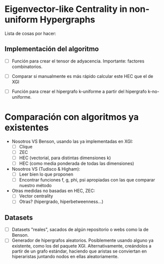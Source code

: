 # Eigenvector-like Centrality in non-uniform Hypergraphs

Lista de cosas por hacer:

## Implementación del algoritmo

- [ ] Función para crear el tensor de adyacencia. Importante: factores combinatorios.
- [ ] Comparar si manualmente es más rápido calcular este HEC que el de XGI
- [ ] Función para crear el hipergrafo k-uniforme a partir del hipergrafo k-no-uniforme.


# Comparación con algoritmos ya existentes

- Nosotros VS Benson, usando las ya implementadas en XGI: 
  - [ ] Clique
  - [ ] ZEC
  - [ ] HEC (vectorial, para distintas dimensiones k)
  - [ ] HEC (como media ponderada de todas las dimensiones)
  
- Nosotros VS (Tudisco & Higham):
  - [ ] Leer bien lo que proponen
  - [ ] Encontrar funciones f, g, phi, psi apropiadas con las que comparar nuestro método

- Otras medidas no basadas en HEC, ZEC:
  - [ ] Vector centrality
  - [ ] Otras? (hipergrado, hiperbetweenness...)

## Datasets

- [ ] Datasets "reales", sacados de algún repositorio o webs como la de Benson.
- [ ] Generador de hipergrafos aleatorios. Posiblemente usando alguno ya existente, como los del paquete XGI. Alternativamente, creándolos a partir de un grafo estándar, haciendo que aristas se conviertan en hiperaristas juntando nodos en ellas aleatoriamente.
